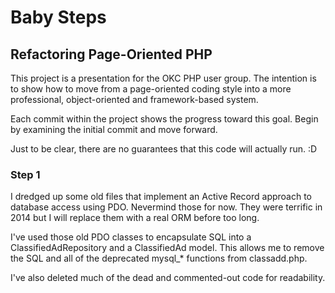 # Baby Steps 
## Refactoring Page-Oriented PHP

This project is a presentation for the OKC PHP user group. The intention is to
show how to move from a page-oriented coding style into a more professional, 
object-oriented and framework-based system.
 
Each commit within the project shows the progress toward this goal. Begin by
examining the initial commit and move forward.

Just to be clear, there are no guarantees that this code will actually run. :D

### Step 1

I dredged up some old files that implement an Active Record approach to database
access using PDO. Nevermind those for now. They were terrific in 2014 but I will replace
them with a real ORM before too long.
          
I've used those old PDO classes to encapsulate SQL into a ClassifiedAdRepository
and a ClassifiedAd model. This allows me to remove the SQL and all of the
deprecated mysql_* functions from classadd.php.

I've also deleted much of the dead and commented-out code for readability.

